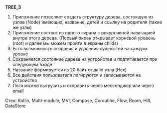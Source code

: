 **TREE_3**
 

1. Приложение позволяет создать структуру дерева, состоящую из узлов (Node) имеющих, название, детей и ссылку на родителя (такие же узлы)
2. Приложение состоит из одного экрана с рекурсивной навигацией внутри этого дерева. (Первый экран открывает корневой уровень (root) и далее мы можем пройти в экраны childs)
3. Есть возможность создания и удаления сущностей на каждом уровне
4. Сохраняется состояние дерева на устройстве и подтягивается при следующем входе
5. Название формируется из 20 байт хэша id узла (Hex)
6. Все действия пользователя логируются и записываются на устройство
7. Логи можно выгрузить и отправить через мессенджер или через email

Стек: Kotlin, Multi-module, MVI, Compose, Coroutine, Flow, Room, Hilt, DataStore